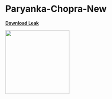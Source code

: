# Paryanka-Chopra-New







[**Download Leak**](https://shorturl.at/TxRi8)











<img src="https://encrypted-tbn0.gstatic.com/images?q=tbn:ANd9GcStZEQA3xMCDVYjM5LNginSUsBfi7hzgZluzQ&s" width="200">
</div>
